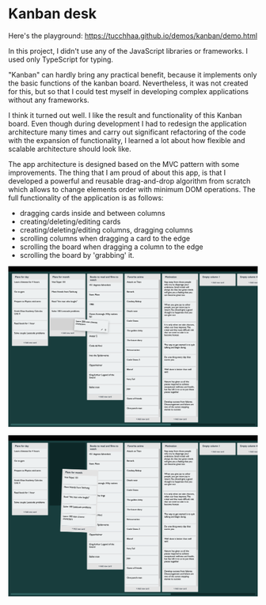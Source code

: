 # Kanban desk
Here's the playground: https://tucchhaa.github.io/demos/kanban/demo.html

In this project, I didn't use any of the JavaScript libraries or frameworks. I used only TypeScript for typing.

"Kanban" can hardly bring any practical benefit, because it implements only the basic functions of the kanban board. Nevertheless, it was not created for this, but so that I could test myself in developing complex applications without any frameworks.

I think it turned out well. I like the result and functionality of this Kanban board. Even though during development I had to redesign the application architecture many times and carry out significant refactoring of the code with the expansion of functionality, I learned a lot about how flexible and scalable architecture should look like.

The app architecture is designed based on the MVC pattern with some improvements. The thing that I am proud of about this app, is that I developed a powerful and reusable drag-and-drop algorithm from scratch which allows to change elements order with minimum DOM operations.
The full functionality of the application is as follows:

* dragging cards inside and between columns
* creating/deleting/editing cards
* creating/deleting/editing columns, dragging columns
* scrolling columns when dragging a card to the edge
* scrolling the board when dragging a column to the edge
* scrolling the board by 'grabbing' it.

!["kanban desk screenshot"](https://github.com/Tucchhaa/kanban/blob/master/readme-images/kanban-card-drag.png?raw=true)

!["kanban desk screenshot"](https://github.com/Tucchhaa/kanban/blob/master/readme-images/kanban-column-drag.png?raw=true)
